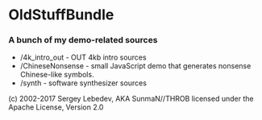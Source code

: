 # OldStuffBundle #

### A bunch of my demo-related sources ###

* /4k_intro_out - OUT 4kb intro sources
* /ChineseNonsense - small JavaScript demo that generates nonsense Chinese-like symbols.
* /synth - software synthesizer sources

(c) 2002-2017 Sergey Lebedev, AKA SunmaN//THROB
licensed under the Apache License, Version 2.0
